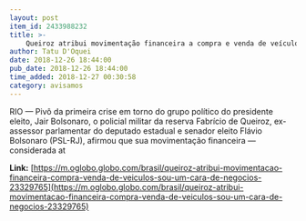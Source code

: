 ```yaml
---
layout: post
item_id: 2433988232
title: >-
    Queiroz atribui movimentação financeira a compra e venda de veículos: 'Sou um cara de negócios'
author: Tatu D'Oquei
date: 2018-12-26 18:44:00
pub_date: 2018-12-26 18:44:00
time_added: 2018-12-27 00:30:58
category: avisamos
---
```


RIO — Pivô da primeira crise em torno do grupo político do presidente eleito, Jair Bolsonaro, o policial militar da reserva Fabrício de Queiroz, ex-assessor parlamentar do deputado estadual e senador eleito Flávio Bolsonaro (PSL-RJ), afirmou que sua movimentação financeira — considerada at

**Link:** [https://m.oglobo.globo.com/brasil/queiroz-atribui-movimentacao-financeira-compra-venda-de-veiculos-sou-um-cara-de-negocios-23329765](https://m.oglobo.globo.com/brasil/queiroz-atribui-movimentacao-financeira-compra-venda-de-veiculos-sou-um-cara-de-negocios-23329765)


